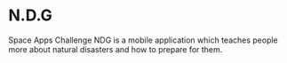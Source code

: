 # N.D.G
Space Apps Challenge
NDG is a mobile application which teaches people more about natural disasters and how to prepare for them.

